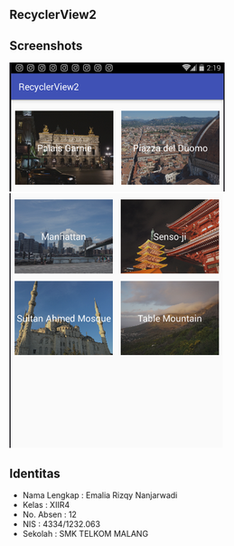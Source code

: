 ## RecyclerView2


## Screenshots
![screenshot1](https://github.com/emaliarizqy99/RecyclerView2/blob/master/SC1.PNG)
![screenshot2](https://github.com/emaliarizqy99/RecyclerView2/blob/master/SC2.PNG)

## Identitas

* Nama Lengkap : Emalia Rizqy Nanjarwadi
* Kelas : XIIR4
* No. Absen : 12
* NIS : 4334/1232.063
* Sekolah : SMK TELKOM MALANG

